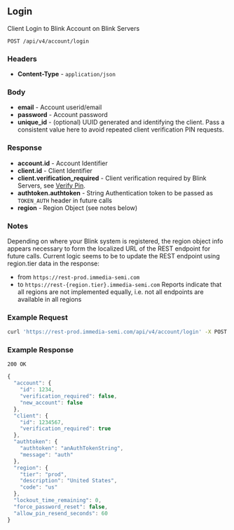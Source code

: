 ## Login
Client Login to Blink Account on Blink Servers

`POST /api/v4/account/login`

### Headers
- **Content-Type** -  `application/json`

### Body
- **email** - Account userid/email
- **password** - Account password
- **unique_id** - (optional) UUID generated and identifying the client.  Pass a consistent value here to avoid repeated client verification PIN requests.

### Response
- **account&#46;id** - Account Identifier 
- **client&#46;id** - Client Identifier
- **client.verification_required** - Client verification required by Blink Servers, see [Verify Pin](verifyPin.md).
- **authtoken.authtoken** - String Authentication token to be passed as `TOKEN_AUTH` header in future calls
- **region** - Region Object (see notes below)

### Notes
Depending on where your Blink system is registered, the region object info appears necessary to form the localized URL of the REST endpoint for future calls. Current logic seems to be to update the REST endpoint using region.tier data in the response:
- from `https://rest-prod.immedia-semi.com`
- to `https://rest-{region.tier}.immedia-semi.com` Reports indicate that all regions are not implemented equally, i.e. not all endpoints are available in all regions

### Example Request
```sh
curl 'https://rest-prod.immedia-semi.com/api/v4/account/login' -X POST  -H 'Content-Type: application/json' -d '{"unique_id": "00000000-0000-0000-0000-000000000000", "password":"aPassword","email":"anEmail"}'
```


### Example Response
`200 OK`

```javascript
{
  "account": {
    "id": 1234,
    "verification_required": false,
    "new_account": false
  },
  "client": {
    "id": 1234567,
    "verification_required": true
  },
  "authtoken": {
    "authtoken": "anAuthTokenString",
    "message": "auth"
  },
  "region": {
    "tier": "prod",
    "description": "United States",
    "code": "us"
  },
  "lockout_time_remaining": 0,
  "force_password_reset": false,
  "allow_pin_resend_seconds": 60
}
```
